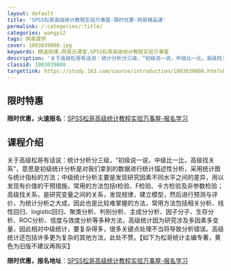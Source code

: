 ```yaml
---
layout: default
title: 'SPSS松哥高级统计教程实验万事屋-限时优惠-网易精品课'
permalink: /:categories/:title/
categories: wangyi2
tags: 网易提供
cover: 1003039008.jpg
keywords: 精选网课,网易云课堂,SPSS松哥高级统计教程实验万事屋
description: '关于高级松哥有话说：统计分析分三级，“初级说一说，中级比一比，高级找关系”，意思是初级统计分析是对我们拿到的数据进行统计'
classid: 1003039008
targetlink: https://study.163.com/course/introduction/1003039008.htm?share=1&shareId=1025206652&utm_campaign=share&utm_medium=iphoneShare&utm_source=&utm_u=1025206652
---
```


## 限时特惠

**限时优惠，火速报名**：[SPSS松哥高级统计教程实验万事屋-报名学习](https://study.163.com/course/introduction/1003039008.htm?share=1&shareId=1025206652&utm_campaign=share&utm_medium=iphoneShare&utm_source=&utm_u=1025206652)

## 课程介绍

关于高级松哥有话说：统计分析分三级，“初级说一说，中级比一比，高级找关系”，意思是初级统计分析是对我们拿到的数据进行统计描述性分析，采用统计图与统计指标的方法；中级统计分析主要是发现研究因素不同水平之间的差异，用以发现有价值的干预措施，常用的方法包括t检验、F检验、卡方检验及非参数检验；高级找关系，是研究变量之间的关系，发现规律，建立模型，然后进行预测与评价，为统计分析之大成，因此也是比较难掌握的方法，常用方法包括相关分析、线性回归、logistic回归、聚类分析、判别分析、主成分分析、因子分子、生存分析、ROC分析、信度与效度分析等多种方法，高级统计因为研究涉及多因素多变量，因此相对中级统计，要复杂得多，很多关键点处理不当将导致分析错误。高级统计还包括许多更为复杂的其他方法，此处不赘。【如下为松哥统计主编专著，黄色为旧版不建议再购买】

**限时优惠，报名地址**：[SPSS松哥高级统计教程实验万事屋-报名学习](https://study.163.com/course/introduction/1003039008.htm?share=1&shareId=1025206652&utm_campaign=share&utm_medium=iphoneShare&utm_source=&utm_u=1025206652)

